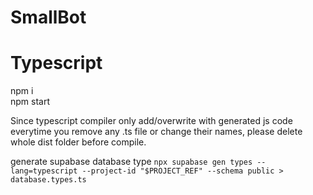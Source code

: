 # SmallBot



# Typescript
  
npm i  
npm start  

Since typescript compiler only add/overwrite with generated js code everytime you remove any .ts file or change their names, please delete whole dist folder before compile.


generate supabase database type
`npx supabase gen types --lang=typescript --project-id "$PROJECT_REF" --schema public > database.types.ts`